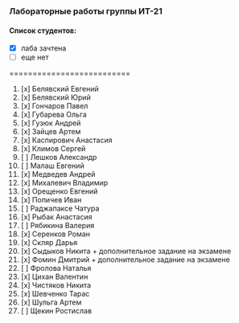 ### Лабораторные работы группы ИТ-21
#### Список студентов:
* [x] лаба зачтена 
* [ ] еще нет

==========================

1. [x] Белявский Евгений
1. [x] Белявский Юрий
1. [x] Гончаров Павел
1. [x] Губарева Ольга
1. [x] Гузюк Андрей
1. [x] Зайцев Артем
1. [x] Каспирович Анастасия
1. [x] Климов Сергей
1. [ ] Лешков Александр
1. [ ] Малаш Евгений
1. [x] Медведев Андрей
1. [x] Михалевич Владимир
1. [x] Орещенко Евгений
1. [x] Попичев Иван
1. [ ] Раджапаксе Чатура
1. [x] Рыбак Анастасия
1. [ ] Рябикина Валерия
1. [x] Серенков Роман
1. [x] Скляр Дарья
1. [x] Сыдыков Никита + дополнительное задание на экзамене
1. [x] Фомин Дмитрий + дополнительное задание на экзамене
1. [ ] Фролова Наталья
1. [x] Цихан Валентин
1. [x] Чистяков Никита
1. [x] Шевченко Тарас
1. [x] Шульга Артем
1. [ ] Щекин Ростислав

